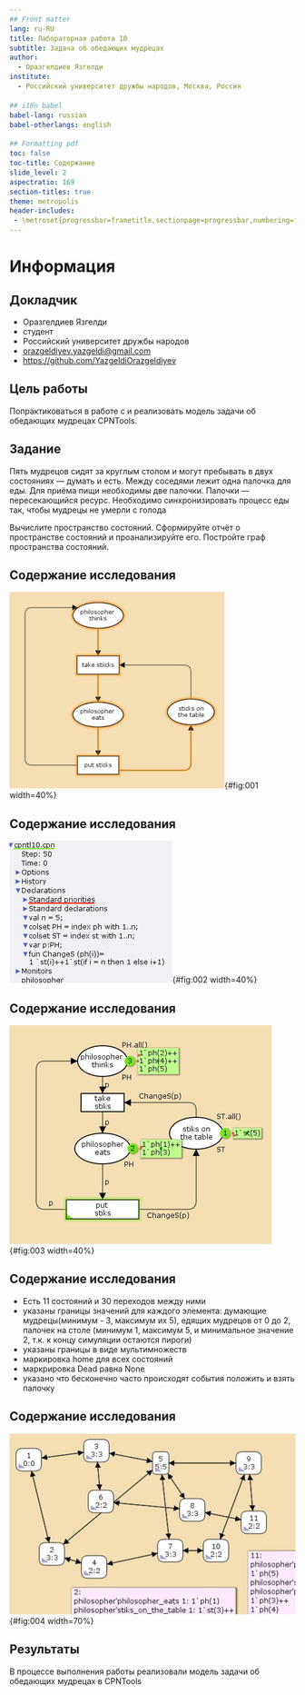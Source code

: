 ```yaml
---
## Front matter
lang: ru-RU
title: Лабораторная работа 10
subtitle: Задача об обедающих мудрецах
author:
  - Оразгелдиев Язгелди
institute:
  - Российский университет дружбы народов, Москва, Россия

## i18n babel
babel-lang: russian
babel-otherlangs: english

## Formatting pdf
toc: false
toc-title: Содержание
slide_level: 2
aspectratio: 169
section-titles: true
theme: metropolis
header-includes:
 - \metroset{progressbar=frametitle,sectionpage=progressbar,numbering=fraction}
---
```


# Информация

## Докладчик

  * Оразгелдиев Язгелди
  * студент
  * Российский университет дружбы народов
  * [orazgeldiyev.yazgeldi@gmail.com](mailto:orazgeldiyev.yazgeldi@gmail.com)
  * <https://github.com/YazgeldiOrazgeldiyev>

## Цель работы

Попрактиковаться в работе с и реализовать модель задачи об обедающих мудрецах CPNTools.

## Задание

Пять мудрецов сидят за круглым столом и могут пребывать в двух состояниях —
думать и есть. Между соседями лежит одна палочка для еды. Для приёма пищи необходимы две палочки. Палочки — пересекающийся ресурс. Необходимо синхронизировать процесс еды так, чтобы мудрецы не умерли с голода

Вычислите пространство состояний. Сформируйте отчёт о пространстве состояний и проанализируйте его. Постройте граф пространства состояний.

## Содержание исследования

![Граф сети задачи об обедающих мудрецах](image/1.jpg){#fig:001 width=40%}

## Содержание исследования

![Задание деклараций задачи об обедающих мудрецах](image/3.jpg){#fig:002 width=40%}

## Содержание исследования

![Модель задачи об обедающих мудрецах](image/2.jpg){#fig:003 width=40%}

## Содержание исследования

- Есть 11 состояний и 30 переходов между ними
- указаны границы значений для каждого элемента: думающие мудрецы(минимум - 3, максимум их 5), едящих мудрецов от 0 до 2, палочек на столе (минимум 1, максимум 5, и минимальное значение 2, т.к. к концу симуляции остаются пироги)
- указаны границы в виде мультимножеств
- маркировка home для всех состояний
- маркрировка Dead равна None
- указано что бесконечно часто происходят события положить и взять палочку

## Содержание исследования

![Граф пространства состояний](image/4.jpg){#fig:004 width=70%}

## Результаты

В процессе выполнения работы реализовали модель задачи об обедающих мудрецах в CPNTools
